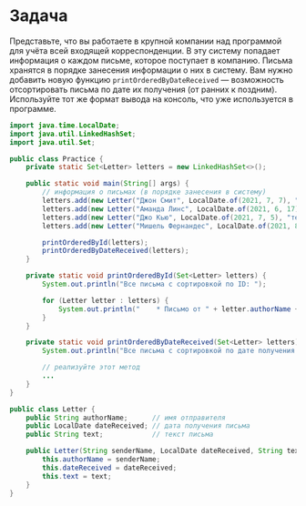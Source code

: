 # Задача

Представьте, что вы работаете в крупной компании над программой для учёта всей входящей корреспонденции. В эту систему
попадает информация о каждом письме, которое поступает в компанию. Письма хранятся в порядке занесения информации о них
в систему. Вам нужно добавить новую функцию `printOrderedByDateReceived` — возможность отсортировать письма по дате их
получения (от ранних к поздним). Используйте тот же формат вывода на консоль, что уже используется в программе.

```java
import java.time.LocalDate;
import java.util.LinkedHashSet;
import java.util.Set;

public class Practice {
    private static Set<Letter> letters = new LinkedHashSet<>();

    public static void main(String[] args) {
        // информация о письмах (в порядке занесения в систему)
        letters.add(new Letter("Джон Смит", LocalDate.of(2021, 7, 7), "текст письма №1 ..."));
        letters.add(new Letter("Аманда Линс", LocalDate.of(2021, 6, 17), "текст письма №2 ..."));
        letters.add(new Letter("Джо Кью", LocalDate.of(2021, 7, 5), "текст письма №3 ..."));
        letters.add(new Letter("Мишель Фернандес", LocalDate.of(2021, 8, 23), "текст письма №4 ..."));

        printOrderedById(letters);
        printOrderedByDateReceived(letters);
    }

    private static void printOrderedById(Set<Letter> letters) {
        System.out.println("Все письма с сортировкой по ID: ");

        for (Letter letter : letters) {
            System.out.println("    * Письмо от " + letter.authorName + " поступило " + letter.dateReceived);
        }
    }

    private static void printOrderedByDateReceived(Set<Letter> letters) {
        System.out.println("Все письма с сортировкой по дате получения: ");

        // реализуйте этот метод
        ...
    }
}
```

```java
public class Letter {
    public String authorName;      // имя отправителя
    public LocalDate dateReceived; // дата получения письма
    public String text;            // текст письма

    public Letter(String senderName, LocalDate dateReceived, String text) {
        this.authorName = senderName;
        this.dateReceived = dateReceived;
        this.text = text;
    }
}
```
